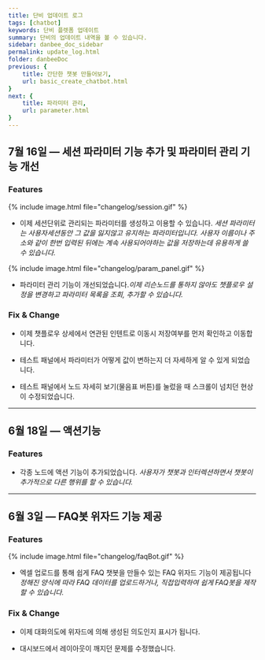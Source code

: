 ```yaml
---
title: 단비 업데이트 로그
tags: [chatbot]
keywords: 단비 플렛폼 업데이트
summary: 단비의 업데이트 내역을 볼 수 있습니다.
sidebar: danbee_doc_sidebar
permalink: update_log.html
folder: danbeeDoc
previous: {
    title: 간단한 챗봇 만들어보기,
    url: basic_create_chatbot.html
}
next: {
    title: 파라미터 관리,
    url: parameter.html
}
---
```


## 7월 16일 — 세션 파라미터 기능 추가 및 파라미터 관리 기능 개선

### Features

{% include image.html file="changelog/session.gif" %}
- 이제 세션단위로 관리되는 파라미터를 생성하고 이용할 수 있습니다. 
*세션 파라미터는 사용자세션동안 그 값을 잃지않고 유지하는 파라미터입니다. 사용자 이름이나 주소와 같이 한번 입력된 뒤에는 계속 사용되어야하는 값을 저장하는데 유용하게 쓸 수 있습니다.*

{% include image.html file="changelog/param_panel.gif" %}
- 파라미터 관리 기능이 개선되었습니다.*이제 리슨노드를 통하지 않아도 챗플로우 설정을 변경하고 파라미터 목록을 조회, 추가할 수 있습니다.*

### Fix & Change
- 이제 챗플로우 상세에서 연관된 인텐트로 이동시 저장여부를 먼저 확인하고 이동합니다.

- 테스트 패널에서 파라미터가 어떻게 값이 변하는지 더 자세하게 알 수 있게 되었습니다.

- 테스트 패널에서 노드 자세히 보기(물음표 버튼)를 눌렀을 때 스크롤이 넘치던 현상이 수정되었습니다.

----------------------------------------------

## 6월 18일 — 액션기능

### Features

- 각종 노드에 액션 기능이 추가되었습니다.
*사용자가 챗봇과 인터렉션하면서 챗봇이 추가적으로 다른 행위를 할 수 있습니다.*

----------------------------------------------

## 6월 3일 — FAQ봇 위자드 기능 제공

### Features

{% include image.html file="changelog/faqBot.gif" %}
- 엑셀 업로드를 통해 쉽게 FAQ 챗봇을 만들수 있는 FAQ 위자드 기능이 제공됩니다 
*정해진 양식에 따라 FAQ 데이터를 업로드하거나, 직접입력하여 쉽게 FAQ봇을 제작할 수 있습니다.*

### Fix & Change
- 이제 대화의도에 위자드에 의해 생성된 의도인지 표시가 됩니다.

- 대시보드에서 레이아웃이 깨지던 문제를 수정했습니다.